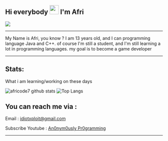 ## Hi everybody <img src="https://github.com/TheDudeThatCode/TheDudeThatCode/blob/master/Assets/Hi.gif" width="29px"> I'm Afri
<img align="center" height="auto" src="https://e.top4top.io/p_1770mvw430.jpeg"/>

___

My Name is Afri, you know ? I am 13 years old, and I can programming language Java and C++. of course I'm still a student, and I'm still learning a lot in programming languages. my goal is to become a game developer

___

## Stats:

What i am learning/working on these days

![africode7 github stats](https://github-readme-stats.vercel.app/api?username=africode7&show_icons=true&theme=buefy&show_owner=true)
![Top Langs](https://github-readme-stats.vercel.app/api/top-langs/?username=africode7&theme=buefy&hide=css,html)

## You can reach me via :
Email : <a href="idiotxploit@gmail.com"> idiotxploit@gmail.com

Subscribe Youtube : <a href="https://www.youtube.com/channel/UCgi73Iqz6RI0IQj8i4s49sw"> An0nym0usly Pr0gramming

___
